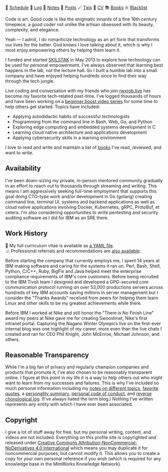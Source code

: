📆 [Schedule](schedule) 🗿 [Log](log) 📝 [Notes](notes) 📃 [Posts](posts) 🪄 [Tips](tips)
💪 [CV](cv)   📚 [Books](books) ☠️  [Blacklist](blacklist)

Code is art. Good code is like the enigmatic innards of a fine 16th
century timepiece, a good coder not unlike the artisan obsessed with its
beauty, complexity, and elegance.

Yeah — I admit, I do romanticize technology as an art form that
transforms our lives for the better. God knows I love talking about
it, which is why I most enjoy empowering others by helping them learn it.

I funded and started [SKILSTAK](https://skilstak.io) in May 2013 to
explore how technology can be used for personal empowerment. I've always
observed that learning best happens in the lab, not the lecture hall. So
I built a humble lab into a small company and have enjoyed helping
hundreds since to find their way through the tech jungle.

Live coding and conversation with my friends who join
[rwxrob.live](https://rwxrob.live) has become my favorite tech-related
past-time. I've logged thousands of hours and have been working on a
[beginner boost video series](https://youtube.com/rwxrob) for some time
to help others get started. Topics have included:

* Applying autodidactic habits of successful technologists
* Programming from the command line in Bash, Web, Go, and Python
* Exploring edge computing and embedded systems development in C
* Learning cloud native architecture and applications development
* Applying cybersecurity skills in a learning environment

I love to read and write and maintain a list of [books](books) I've
read, reviewed, and want to write.

## Availability

I've been down-sizing my private, in-person mentored community gradually
in an effort to reach out to thousands through streaming and writing.
This means I am aggressively seeking full-time employment that supports
this goal doing CTO-type work and/or development in Go (golang) creating
command line, terminal UI, systems and backend applications as well as
cloud native applications involving Docker, Kubernetes, gRPC, ProtoBuf,
et cetera. I'm also considering opportunities to write pentesting and
security auditing software as I did for IBM as an SRE there.

## Work History

📃 My full curriculum vitae is available as [a YAML file](cv/vitae.yml).  
☺️  Professional referrals and recommendations are [also
available](cv/refer.yml).

Before starting the company that currently employs me, I spent 14 years
at IBM making software and caring for the systems it ran on. Perl, Bash,
Shell, Python, C/C++, Ruby, BigFix and Java helped meet the enterprise
compliance requirements of IBM's core customers. Before being recruited
to the IBM Tivoli team I designed and developed a GPG-secured core
communication protocol running on over 53,000 productions servers across
hundreds of key IBM accounts saving millions in server management but I
consider the "Thanks Awards" received from peers for helping them learn
Linux and other skills to be my greatest achievements while there.

Before IBM I worked at Nike and still honor the "There is No Finish
Line" award my peers at Nike gave me for creating Swooshnet, Nike's
first intranet portal. Capturing the Nagano Winter Olympics live on the
first-ever internal blog was one highlight of my career, more even than
the live chats I created and ran for CEO Phil Knight, John McEnroe,
Michael Johnson, and others.

## Reasonable Transparency

While I'm a big fan of privacy and regularly champion companies and
products that promote it, I've also chosen to be reasonably transparent
online. I figure at this point in my life it is a way to help others out
who might want to learn from my successes and failures. This is why I've
included so much personal information including my [notes on different
topics](notes), [favorite quotes](quotes), a [personality
summary](personality), [personal code of conduct](conduct), and [reverse
chonological log](log). (I've always hated the term blog.) Nothing I've
written represents any entity with which I have ever been associated.

## Copyright

I give a lot of stuff away for free, but my personal writing, content,
and videos are not included. Everything on this profile site is
copyrighted and released under [Creative Commons
Attribution-NonCommercial-NoDerivatives 4.0
International](https://creativecommons.org/licenses/by-nc-nd/4.0/) which
means you may duplicate it for noncommercial purposes, but cannot modify
it. This allows you to create a copy for your own personal reference if
you wish (which is required for any knowledge base in the MimWorks
Knowledge Network).
